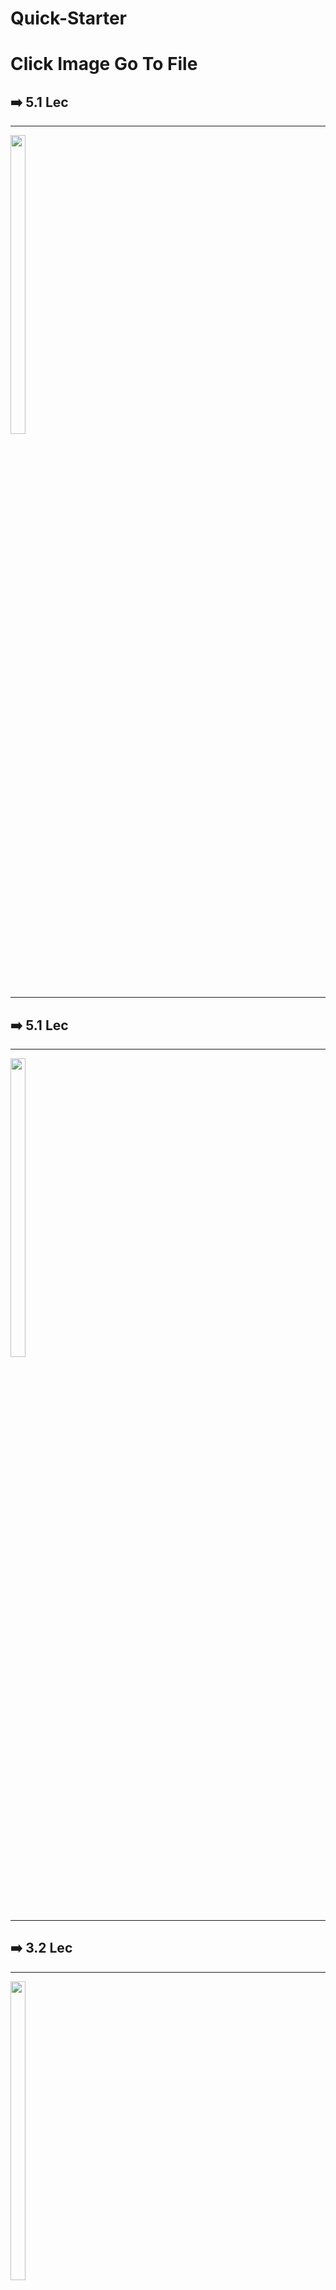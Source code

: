 # Quick-Starter
<h1>Click Image Go To File</h1>
<h2>➡️ 5.1 Lec</h2>

<hr>
<p>
  <a href ="https://github.com/Prafulpatnecha/my_rwn/tree/main/lib">
  <img src="https://github.com/Prafulpatnecha/my_rwn/assets/144161200/3dc1ebd7-89aa-4525-b312-63d18e767f68" width="22%" Height="35%">
  </a>
  </p>
<hr>
<h2>➡️ 5.1 Lec</h2>
 
<hr>
<p>
  <a href ="https://github.com/Prafulpatnecha/flutter_red_and_white_5_1?authuser=0">
  <img src="https://github.com/Prafulpatnecha/Quick-Starter/assets/144161200/a70fef7a-5dfc-4734-8a5b-1d0db56d466f" width="22%" Height="35%">
  </a>
  </p>
<hr>
<h2>➡️ 3.2 Lec</h2>

<hr>
<p>
  <a href ="https://github.com/Prafulpatnecha/icons_colors?authuser=0">
  <img src="https://github.com/Prafulpatnecha/Quick-Starter/assets/144161200/ee4a651a-f1ff-4a2c-b471-91afefe02d29" width="22%" Height="35%">
  </a>
  </p>
<hr>
<h2>➡️ 3.1 Lec</h2>

<hr>

<p>
  <a href ="https://github.com/Prafulpatnecha/anatomy_flutter_first">
  <img src="https://github.com/Prafulpatnecha/Quick-Starter/assets/144161200/7ceede86-8584-4b44-bf0f-18eb8438c28e" width="22%" Height="35%">
  </a>
  </p>
<hr>
<hr>
<h2>➡️Quick-Starter1.1  Lec</h2>
<hr>
<p>
  <a href ="https://github.com/Prafulpatnecha/list_of_fruits?authuser=0">
  <img src="https://github.com/Prafulpatnecha/Quick-Starter/assets/144161200/0e657a85-1749-4089-81ff-2b8318651038" width="22%" Height="35%">
  </a>
  </p>
<hr>

<h2>➡️ Quick-Starter1.2 Lec</h2>
<hr>
<p>
  <a href ="https://github.com/Prafulpatnecha/red_and_white_colors?authuser=0">
  <img src="https://github.com/Prafulpatnecha/Quick-Starter/assets/144161200/eeeb43a2-d031-4d28-b1d0-2eb9e2d69bdb" width="22%" Height="35%">
  </a>
  </p>
<hr>

<h2>➡️ Quick-Starter2 Lec</h2>
<hr>
<p>
  <a href ="https://github.com/Prafulpatnecha/quickstarterpage1?authuser=0">
  <img src="https://github.com/Prafulpatnecha/Quick-Starter/assets/144161200/142973f7-863f-4f92-a87c-280dc397b445" width="22%" Height="35%">
  </a>
  </p>
<hr>

<h2>➡️ Quick-Starter3 Lec</h2>
<hr>
<p>
  <a href ="https://github.com/Prafulpatnecha/flutter_application_1?authuser=0">
  <img src="https://github.com/Prafulpatnecha/Quick-Starter/assets/144161200/ebf781a9-b584-4365-b054-f8fe4086d493" width="22%" Height="35%">
  </a>
  </p>
<hr>
<h2>➡️ 4.1 Lec</h2>

<hr>
<p>
  <a href ="https://github.com/Prafulpatnecha/custom_widget_4_1/tree/main">
  <img src="https://github.com/Prafulpatnecha/custom_widget_4_1/assets/144161200/58bdf074-2144-4d3f-a213-42d23cbaba27" width="22%" Height="35%">
  </a>
  </p>
<hr>
